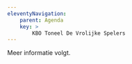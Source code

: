 ```yaml
---
eleventyNavigation:
    parent: Agenda
    key: >
        KBO Toneel De Vrolijke Spelers
---
```


Meer informatie volgt.